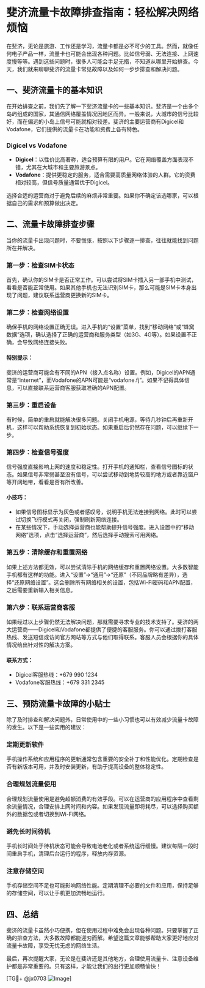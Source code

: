 # 斐济流量卡故障排查指南：轻松解决网络烦恼

在斐济，无论是旅游、工作还是学习，流量卡都是必不可少的工具。然而，就像任何电子产品一样，流量卡也可能会出现各种问题。比如信号弱、无法连接、上网速度慢等等。遇到这些问题时，很多人可能会手足无措，不知道从哪里开始排查。今天，我们就来聊聊斐济的流量卡常见故障以及如何一步步排查和解决问题。

## 一、斐济流量卡的基本知识

在开始排查之前，我们先了解一下斐济流量卡的一些基本知识。斐济是一个由多个岛屿组成的国家，其通信网络覆盖情况因地区而异。一般来说，大城市的信号比较好，而在偏远的小岛上信号可能就相对较差。斐济的主要运营商有Digicel和Vodafone，它们提供的流量卡在功能和资费上各有特色。

### Digicel vs Vodafone

- **Digicel**：以性价比高著称，适合预算有限的用户。它在网络覆盖方面表现不错，尤其在大城市和主要旅游景点。
- **Vodafone**：提供更稳定的服务，适合需要高质量网络体验的人群。它的资费相对较高，但信号质量通常优于Digicel。

选择合适的运营商对于避免后续的麻烦非常重要。如果你不确定该选哪家，可以根据自己的需求和预算做出决定。

## 二、流量卡故障排查步骤

当你的流量卡出现问题时，不要慌张，按照以下步骤逐一排查，往往就能找到问题所在并解决。

### 第一步：检查SIM卡状态

首先，确认你的SIM卡是否正常工作。可以尝试将SIM卡插入另一部手机中测试，看看是否能正常使用。如果其他手机也无法识别SIM卡，那么可能是SIM卡本身出现了问题，建议联系运营商更换新的SIM卡。

### 第二步：检查网络设置

确保手机的网络设置正确无误。进入手机的“设置”菜单，找到“移动网络”或“蜂窝数据”选项，确认选择了正确的运营商和服务类型（如3G、4G等）。如果设置不正确，会导致网络连接失败。

#### 特别提示：
斐济的运营商可能会有不同的APN（接入点名称）设置。例如，Digicel的APN通常是“internet”，而Vodafone的APN可能是“vodafone.fj”。如果不记得具体信息，可以直接联系运营商客服获取准确的APN配置。

### 第三步：重启设备

有时候，简单的重启就能解决很多问题。关闭手机电源，等待几秒钟后再重新开机，这样可以帮助系统恢复到初始状态。如果重启后仍然存在问题，可以继续下一步。

### 第四步：检查信号强度

信号强度直接影响上网的速度和稳定性。打开手机的通知栏，查看信号图标的状态。如果信号非常弱甚至没有信号，可以尝试移动到地势较高的地方或者靠近窗户等开阔地带，看看是否有所改善。

#### 小技巧：
- 如果信号图标显示为灰色或者感叹号，说明手机无法连接到网络。此时可以尝试切换飞行模式再关闭，强制刷新网络连接。
- 在某些情况下，手动选择运营商也能帮助提升信号强度。进入设置中的“移动网络”选项，点击“选择运营商”，然后选择手动搜索可用网络。

### 第五步：清除缓存和重置网络

如果上述方法都无效，可以尝试清除手机的网络缓存和重置网络设置。大多数智能手机都有这样的功能。进入“设置”->“通用”->“还原”（不同品牌略有差异），选择“还原网络设置”。这会删除所有网络相关的设置，包括Wi-Fi密码和APN配置，之后需要重新输入相关信息。

### 第六步：联系运营商客服

如果经过以上步骤仍然无法解决问题，那就需要寻求专业的技术支持了。斐济的两大运营商——Digicel和Vodafone都提供了便捷的客服服务。你可以通过拨打客服热线、发送短信或访问官方网站等方式与他们取得联系。客服人员会根据你的具体情况给出针对性的解决方案。

#### 联系方式：
- Digicel客服热线：+679 990 1234
- Vodafone客服热线：+679 331 2345

## 三、预防流量卡故障的小贴士

除了及时排查和解决问题外，日常使用中的一些小习惯也可以有效减少流量卡故障的发生。以下是一些实用的建议：

### 定期更新软件

手机操作系统和应用程序的更新通常包含重要的安全补丁和性能优化。定期检查是否有新版本可用，并及时安装更新，有助于提高设备的整体稳定性。

### 合理规划流量使用

合理规划流量使用是避免超额消费的有效手段。可以在运营商的应用程序中查看剩余流量情况，合理安排上网时间和内容。如果发现流量即将耗尽，可以选择购买额外的数据包或者切换到Wi-Fi网络。

### 避免长时间待机

手机长时间处于待机状态可能会导致电池老化或者系统运行缓慢。建议每隔一段时间重启手机，清理后台运行的程序，释放内存资源。

### 注意存储空间

手机存储空间不足也可能影响网络性能。定期清理不必要的文件和应用，保持足够的存储空间，可以让手机更加流畅地运行。

## 四、总结

斐济的流量卡虽然小巧便携，但在使用过程中难免会出现各种问题。只要掌握了正确的排查方法，大多数故障都能迎刃而解。希望这篇文章能够帮助大家更好地应对流量卡故障，享受无忧无虑的网络生活。

最后，再次提醒大家，无论是在斐济还是其他地方，合理使用流量卡、注意设备维护都是非常重要的。只有这样，才能让我们的出行更加顺畅愉快！

[TG💪+ @jx0703 ![Image](https://github.com/user-attachments/assets/dbca1d08-cadb-493c-b0ec-ad6f7a83f270)]